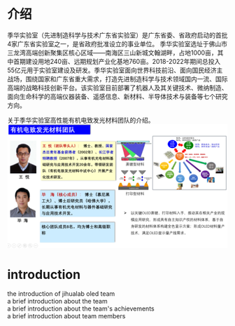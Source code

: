 # 介绍

季华实验室（先进制造科学与技术广东省实验室）是广东省委、省政府启动的首批4家广东省实验室之一，是省政府批准设立的事业单位。 季华实验室选址于佛山市三龙湾高端创新聚集区核心区域——南海区三山新城文翰湖畔，占地1000亩，其中首期建设用地240亩、远期规划产业化基地760亩。2018-2022年期间总投入55亿元用于实验室建设及研发。季华实验室面向世界科技前沿、面向国民经济主战场，围绕国家和广东省重大需求，打造先进制造科学与技术领域国内一流、国际高端的战略科技创新平台。该实验室目前部署了机器人及其关键技术、微纳制造、面向生命科学的高端仪器装备、遥感信息、新材料、半导体技术与装备等七个研究方向。
 <br/>

关于季华实验室高性能有机电致发光材料团队的介绍。<br/>
![image](https://github.com/jihualab-oled/introduction/blob/master/1598947213(1).jpg)

# introduction
the introduction of jihualab oled team <br/>
a brief introduction about the team <br/>
a brief introduction about the team's achievements <br/>
a brief introduction about team members <br/>
